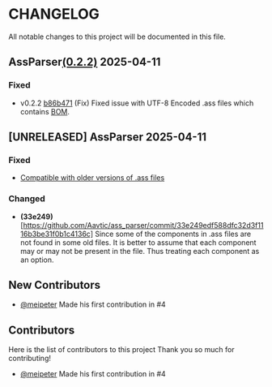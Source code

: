 # CHANGELOG

All notable changes to this project will be documented in this file.

## **AssParser**[(0.2.2)](https://crates.io/crates/ass_parser/0.2.2) 2025-04-11

### Fixed
- v0.2.2 [b86b471](https://github.com/Aavtic/ass_parser/commit/b86b47174db4486fa1fcff3f852d0cdf60fa0993) (Fix) Fixed issue with UTF-8 Encoded .ass files which contains [BOM](https://en.wikipedia.org/wiki/Byte_order_mark).


## [UNRELEASED] **AssParser** 2025-04-11

### Fixed
- [Compatible with older versions of .ass files](#6)

### Changed
- **(33e249)**[https://github.com/Aavtic/ass_parser/commit/33e249edf588dfc32d3f1116b3be31f0b1c4136c] Since some of the components in .ass files are not found in some old files. It is better to assume that each component may or may not be present in the file.
Thus treating each component as an option.


## New Contributors
- [@meipeter](https://github.com/meipeter) Made his first contribution in #4

## Contributors
Here is the list of contributors to this project
Thank you so much for contributing!

- [@meipeter](https://github.com/meipeter) Made his first contribution in #4
